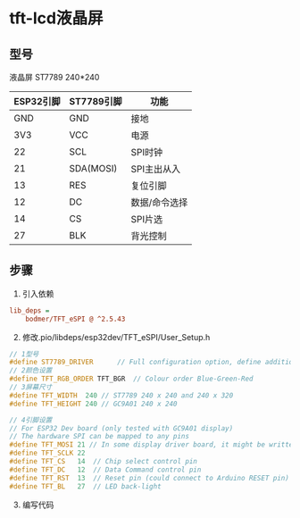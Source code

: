 # tft-lcd液晶屏

## 型号
液晶屏 ST7789  240*240

| ESP32引脚 |  ST7789引脚 |  功能 |
|---------|---|---|
| GND     | GND  | 接地  |
| 3V3     |  VCC |  电源 |
| 22      | SCL  | SPI时钟  |
| 21      | SDA(MOSI)  |  SPI主出从入 |
| 13      |  RES | 复位引脚  |
| 12      |  DC |  数据/命令选择 |
| 14      | CS  |  SPI片选 |
| 27      | BLK  |  背光控制 |


## 步骤
1. 引入依赖
```ini
lib_deps =
    bodmer/TFT_eSPI @ ^2.5.43
```

2. 修改.pio/libdeps/esp32dev/TFT_eSPI/User_Setup.h
```c++
// 1型号
#define ST7789_DRIVER      // Full configuration option, define additional parameters below for this display
// 2颜色设置
#define TFT_RGB_ORDER TFT_BGR  // Colour order Blue-Green-Red
// 3屏幕尺寸
#define TFT_WIDTH  240 // ST7789 240 x 240 and 240 x 320
#define TFT_HEIGHT 240 // GC9A01 240 x 240

// 4引脚设置
// For ESP32 Dev board (only tested with GC9A01 display)
// The hardware SPI can be mapped to any pins
#define TFT_MOSI 21 // In some display driver board, it might be written as "SDA" and so on.
#define TFT_SCLK 22
#define TFT_CS   14  // Chip select control pin
#define TFT_DC   12  // Data Command control pin
#define TFT_RST  13  // Reset pin (could connect to Arduino RESET pin)
#define TFT_BL   27  // LED back-light

```
3. 编写代码

